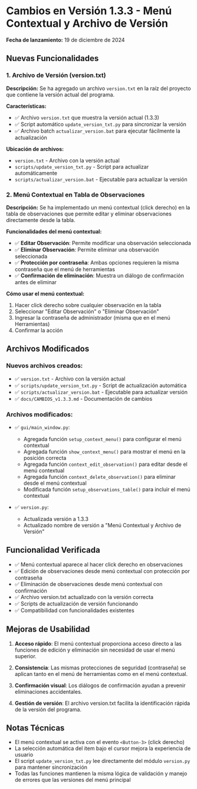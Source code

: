 # Cambios en Versión 1.3.3 - Menú Contextual y Archivo de Versión

**Fecha de lanzamiento:** 19 de diciembre de 2024

## Nuevas Funcionalidades

### 1. Archivo de Versión (version.txt)

**Descripción:**
Se ha agregado un archivo `version.txt` en la raíz del proyecto que contiene la versión actual del programa.

**Características:**
- ✅ Archivo `version.txt` que muestra la versión actual (1.3.3)
- ✅ Script automático `update_version_txt.py` para sincronizar la versión
- ✅ Archivo batch `actualizar_version.bat` para ejecutar fácilmente la actualización

**Ubicación de archivos:**
- `version.txt` - Archivo con la versión actual
- `scripts/update_version_txt.py` - Script para actualizar automáticamente
- `scripts/actualizar_version.bat` - Ejecutable para actualizar la versión

### 2. Menú Contextual en Tabla de Observaciones

**Descripción:**
Se ha implementado un menú contextual (click derecho) en la tabla de observaciones que permite editar y eliminar observaciones directamente desde la tabla.

**Funcionalidades del menú contextual:**
- ✅ **Editar Observación**: Permite modificar una observación seleccionada
- ✅ **Eliminar Observación**: Permite eliminar una observación seleccionada
- ✅ **Protección por contraseña**: Ambas opciones requieren la misma contraseña que el menú de herramientas
- ✅ **Confirmación de eliminación**: Muestra un diálogo de confirmación antes de eliminar

**Cómo usar el menú contextual:**
1. Hacer click derecho sobre cualquier observación en la tabla
2. Seleccionar "Editar Observación" o "Eliminar Observación"
3. Ingresar la contraseña de administrador (misma que en el menú Herramientas)
4. Confirmar la acción

## Archivos Modificados

### Nuevos archivos creados:
- ✅ `version.txt` - Archivo con la versión actual
- ✅ `scripts/update_version_txt.py` - Script de actualización automática
- ✅ `scripts/actualizar_version.bat` - Ejecutable para actualizar versión
- ✅ `docs/CAMBIOS_v1.3.3.md` - Documentación de cambios

### Archivos modificados:
- ✅ `gui/main_window.py`:
  - Agregada función `setup_context_menu()` para configurar el menú contextual
  - Agregada función `show_context_menu()` para mostrar el menú en la posición correcta
  - Agregada función `context_edit_observation()` para editar desde el menú contextual
  - Agregada función `context_delete_observation()` para eliminar desde el menú contextual
  - Modificada función `setup_observations_table()` para incluir el menú contextual

- ✅ `version.py`:
  - Actualizada versión a 1.3.3
  - Actualizado nombre de versión a "Menú Contextual y Archivo de Versión"

## Funcionalidad Verificada

- ✅ Menú contextual aparece al hacer click derecho en observaciones
- ✅ Edición de observaciones desde menú contextual con protección por contraseña
- ✅ Eliminación de observaciones desde menú contextual con confirmación
- ✅ Archivo version.txt actualizado con la versión correcta
- ✅ Scripts de actualización de versión funcionando
- ✅ Compatibilidad con funcionalidades existentes

## Mejoras de Usabilidad

1. **Acceso rápido**: El menú contextual proporciona acceso directo a las funciones de edición y eliminación sin necesidad de usar el menú superior.

2. **Consistencia**: Las mismas protecciones de seguridad (contraseña) se aplican tanto en el menú de herramientas como en el menú contextual.

3. **Confirmación visual**: Los diálogos de confirmación ayudan a prevenir eliminaciones accidentales.

4. **Gestión de versión**: El archivo version.txt facilita la identificación rápida de la versión del programa.

## Notas Técnicas

- El menú contextual se activa con el evento `<Button-3>` (click derecho)
- La selección automática del item bajo el cursor mejora la experiencia de usuario
- El script `update_version_txt.py` lee directamente del módulo `version.py` para mantener sincronización
- Todas las funciones mantienen la misma lógica de validación y manejo de errores que las versiones del menú principal